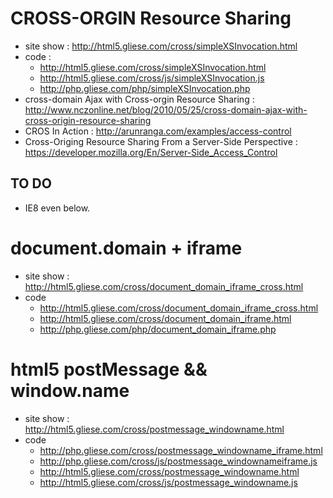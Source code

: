 
 CROSS-ORGIN Resource Sharing 
==============================
 * site show : <http://html5.gliese.com/cross/simpleXSInvocation.html>
 * code : 
    - <http://html5.gliese.com/cross/simpleXSInvocation.html>
    - <http://html5.gliese.com/cross/js/simpleXSInvocation.js>
    - <http://php.gliese.com/php/simpleXSInvocation.php>
 * cross-domain Ajax with Cross-orgin Resource Sharing : <http://www.nczonline.net/blog/2010/05/25/cross-domain-ajax-with-cross-origin-resource-sharing>
 * CROS In Action : <http://arunranga.com/examples/access-control> 
 * Cross-Origing Resource Sharing From a Server-Side Perspective : <https://developer.mozilla.org/En/Server-Side_Access_Control> 


 TO DO
-----------
    
 - IE8 even below. 
  


document.domain + iframe 
===========================
 * site show : <http://html5.gliese.com/cross/document_domain_iframe_cross.html>
 * code 
    - <http://html5.gliese.com/cross/document_domain_iframe_cross.html>
    - <http://html5.gliese.com/cross/document_domain_iframe.html>
    - <http://php.gliese.com/php/document_domain_iframe.php>

 html5 postMessage &&  window.name 
===============================
 * site show : <http://html5.gliese.com/cross/postmessage_windowname.html> 
 * code
    - <http://php.gliese.com/cross/postmessage_windowname_iframe.html>
    - <http://php.gliese.com/cross/js/postmessage_windownameiframe.js>
    - <http://html5.gliese.com/cross/postmessage_windowname.html>
    - <http://html5.gliese.com/cross/js/postmessage_windowname.js>

